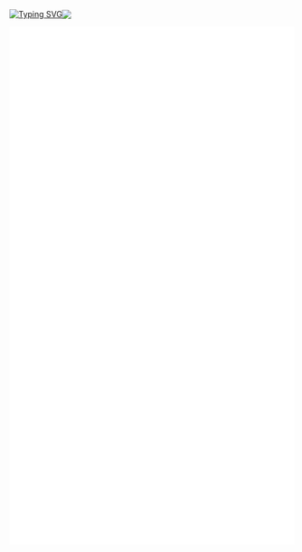<div style="display: flex; align-items: center;">
<a href="https://git.io/typing-svg">
    <img src="https://readme-typing-svg.demolab.com?font=Fira+Code&weight=700&size=30&pause=1000&color=000000E4&vCenter=true&multiline=true&repeat=false&random=false&width=510&height=100&lines=Hi%2C+I'm+Feng+Weiming!%F0%9F%91%8B;It+is+nice+to+meet+you+here." alt="Typing SVG" />
</a>
  <img src="https://media.giphy.com/media/mGcNjsfWAjY5AEZNw6/giphy.gif" width="50" />
</div>

![Metrics](github-metrics.svg)
